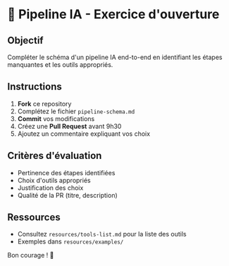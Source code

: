# 🧠 Pipeline IA - Exercice d'ouverture

## Objectif
Compléter le schéma d'un pipeline IA end-to-end en identifiant les étapes manquantes et les outils appropriés.

## Instructions
1. **Fork** ce repository
2. Complétez le fichier `pipeline-schema.md`
3. **Commit** vos modifications
4. Créez une **Pull Request** avant 9h30
5. Ajoutez un commentaire expliquant vos choix

## Critères d'évaluation
- Pertinence des étapes identifiées
- Choix d'outils appropriés
- Justification des choix
- Qualité de la PR (titre, description)

## Ressources
- Consultez `resources/tools-list.md` pour la liste des outils
- Exemples dans `resources/examples/`

Bon courage ! 🚀
